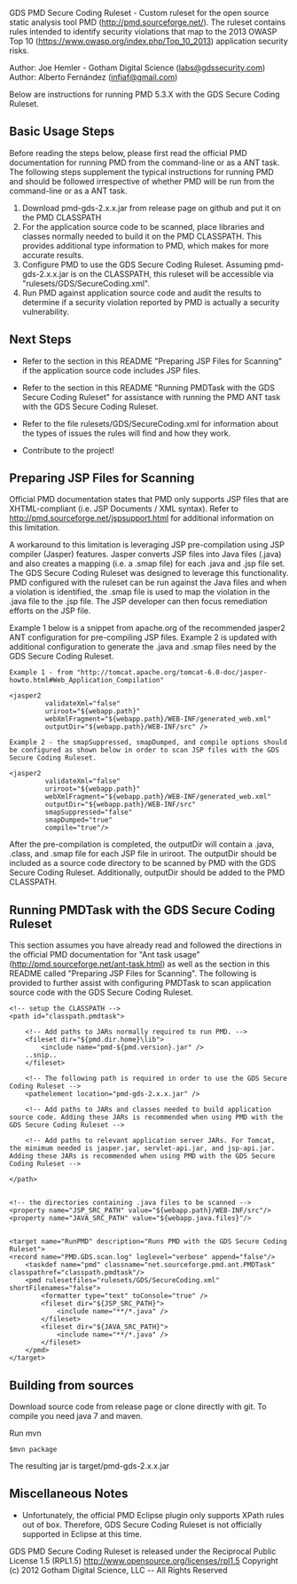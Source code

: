 GDS PMD Secure Coding Ruleset - Custom ruleset for the open source static analysis tool PMD (http://pmd.sourceforge.net/). 
The ruleset contains rules intended to identify security violations that map to the 2013 OWASP Top 10 
(https://www.owasp.org/index.php/Top_10_2013) application security risks.

Author: Joe Hemler - Gotham Digital Science (labs@gdssecurity.com)
Author: Alberto Fernández (infjaf@gmail.com)
 
Below are instructions for running PMD 5.3.X with the GDS Secure Coding Ruleset.


Basic Usage Steps
-----------------

Before reading the steps below, please first read the official PMD documentation for running PMD from the command-line or as a ANT task. 
The following steps supplement the typical instructions for running PMD and should be followed irrespective of whether PMD will be run from the command-line or as a ANT task.

1. Download pmd-gds-2.x.x.jar from release page on github and put it on the PMD CLASSPATH
2. For the application source code to be scanned, place libraries and classes normally needed to build it on the PMD CLASSPATH.
This provides additional type information to PMD, which makes for more accurate results.
3. Configure PMD to use the GDS Secure Coding Ruleset. Assuming pmd-gds-2.x.x.jar is on the CLASSPATH, this ruleset will be accessible via "rulesets/GDS/SecureCoding.xml".
4. Run PMD against application source code and audit the results to determine if a security violation reported by PMD is actually a security vulnerability.

Next Steps
----------

- Refer to the section in this README "Preparing JSP Files for Scanning" if the application source code includes JSP files. 

- Refer to the section in this README "Running PMDTask with the GDS Secure Coding Ruleset" for assistance with running the PMD ANT task with the GDS Secure Coding Ruleset.

- Refer to the file rulesets/GDS/SecureCoding.xml for information about the types of issues the rules will find and how they work.

- Contribute to the project!


Preparing JSP Files for Scanning
--------------------------------
Official PMD documentation states that PMD only supports JSP files that are XHTML-compliant (i.e. JSP Documents / XML syntax). 
Refer to http://pmd.sourceforge.net/jspsupport.html for additional information on this limitation.

A workaround to this limitation is leveraging JSP pre-compilation using JSP compiler (Jasper) features.
Jasper converts JSP files into Java files (.java) and also creates a mapping (i.e. a .smap file) for each .java and .jsp file set.
The GDS Secure Coding Ruleset was designed to leverage this functionality. 
PMD configured with the ruleset can be run against the Java files and when a violation is identified, the .smap file is used to map the violation in the .java file to the .jsp file.
The JSP developer can then focus remediation efforts on the JSP file.

Example 1 below is a snippet from apache.org of the recommended jasper2 ANT configuration for pre-compiling JSP files.
Example 2 is updated with additional configuration to generate the .java and .smap files need by the GDS Secure Coding Ruleset.
	
	Example 1 - from "http://tomcat.apache.org/tomcat-6.0-doc/jasper-howto.html#Web_Application_Compilation"

	<jasper2 
             validateXml="false" 
             uriroot="${webapp.path}" 
             webXmlFragment="${webapp.path}/WEB-INF/generated_web.xml" 
             outputDir="${webapp.path}/WEB-INF/src" /> 

	Example 2 - the smapSuppressed, smapDumped, and compile options should be configured as shown below in order to scan JSP files with the GDS Secure Coding Ruleset. 

	<jasper2 
             validateXml="false" 
             uriroot="${webapp.path}" 
             webXmlFragment="${webapp.path}/WEB-INF/generated_web.xml" 
             outputDir="${webapp.path}/WEB-INF/src" 
             smapSuppressed="false" 
             smapDumped="true" 
             compile="true"/> 

After the pre-compilation is completed, the outputDir will contain a .java, .class, and .smap file for each JSP file in uriroot. 
The outputDir should be included as a source code directory to be scanned by PMD with the GDS Secure Coding Ruleset. 
Additionally, outputDir should be added to the PMD CLASSPATH.


Running PMDTask with the GDS Secure Coding Ruleset
-------------------------------------------------
This section assumes you have already read and followed the directions in the official PMD documentation for "Ant task usage" (http://pmd.sourceforge.net/ant-task.html) 
as well as the section in this README called "Preparing JSP Files for Scanning". The following is provided to further assist with configuring PMDTask to scan application source code with the GDS Secure Coding Ruleset. 

	<!-- setup the CLASSPATH -->
	<path id="classpath.pmdtask">
		
		<!-- Add paths to JARs normally required to run PMD. -->
		<fileset dir="${pmd.dir.home}\lib">
			<include name="pmd-${pmd.version}.jar" />
		..snip..
		</fileset>
		
		<!-- The following path is required in order to use the GDS Secure Coding Ruleset -->
		<pathelement location="pmd-gds-2.x.x.jar" />
		
		<!-- Add paths to JARs and classes needed to build application source code. Adding these JARs is recommended when using PMD with the GDS Secure Coding Ruleset -->
		
		<!-- Add paths to relevant application server JARs. For Tomcat, the minimum needed is jasper.jar, servlet-api.jar, and jsp-api.jar. Adding these JARs is recommended when using PMD with the GDS Secure Coding Ruleset -->
				
	</path>
	

	<!-- the directories containing .java files to be scanned -->	
	<property name="JSP_SRC_PATH" value="${webapp.path}/WEB-INF/src"/>
	<property name="JAVA_SRC_PATH" value="${webapp.java.files}"/>
	

	<target name="RunPMD" description="Runs PMD with the GDS Secure Coding Ruleset">
	<record name="PMD.GDS.scan.log" loglevel="verbose" append="false"/>
		<taskdef name="pmd" classname="net.sourceforge.pmd.ant.PMDTask" classpathref="classpath.pmdtask"/>
		<pmd rulesetfiles="rulesets/GDS/SecureCoding.xml" shortFilenames="false">
			<formatter type="text" toConsole="true" />
			<fileset dir="${JSP_SRC_PATH}">
				<include name="**/*.java" />
			</fileset>
			<fileset dir="${JAVA_SRC_PATH}">
				<include name="**/*.java" />
			</fileset>
		</pmd>	
	</target>
	

Building from sources
---------------------

Download source code from release page or clone directly with git.
To compile you need java 7 and maven.

Run mvn

	$mvn package

The resulting jar is target/pmd-gds-2.x.x.jar

Miscellaneous Notes
-------------------
- Unfortunately, the official PMD Eclipse plugin only supports XPath rules out of box. 
Therefore, GDS Secure Coding Ruleset is not officially supported in Eclipse at this time.

GDS PMD Secure Coding Ruleset is released under the Reciprocal Public License 1.5 (RPL1.5) http://www.opensource.org/licenses/rpl1.5
Copyright (c) 2012 Gotham Digital Science, LLC -- All Rights Reserved 